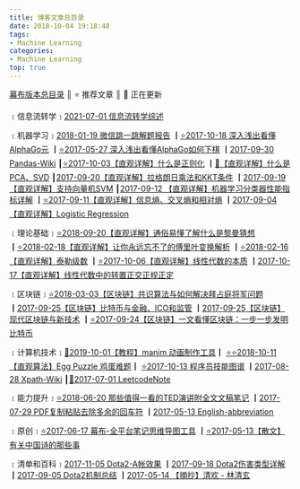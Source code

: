 ```yaml
---
title: 博客文章总目录
date: 2018-10-04 19:18:48
tags:
- Machine Learning
categories:
- Machine Learning
top: true
---
```


[幕布版本总目录](https://mubu.com/doc/3nIWmLzEPl)  ║  ⭐️ 推荐文章  ║  📝 正在更新

﹝信息流转学﹞[2021-07-01 信息流转学综述](https://gofurther.feishu.cn/docs/doccnbZAjYhNeH6q0MZVasdrXLb) 

﹝机器学习﹞[2018-01-19 微信跳一跳解题报告](<https://charlesliuyx.github.io/2018/01/19/%E5%BE%AE%E4%BF%A1%E8%B7%B3%E4%B8%80%E8%B7%B3%E8%A7%A3%E9%A2%98%E6%8A%A5%E5%91%8A/>) ┃[⭐️2017-10-18 深入浅出看懂AlphaGo元](<https://charlesliuyx.github.io/2017/10/18/%E6%B7%B1%E5%85%A5%E6%B5%85%E5%87%BA%E7%9C%8B%E6%87%82AlphaGo%E5%85%83/>) ┃[⭐️2017-05-27 深入浅出看懂AlphaGo如何下棋](<https://charlesliuyx.github.io/2017/05/27/AlphaGo%E8%BF%90%E8%A1%8C%E5%8E%9F%E7%90%86%E8%A7%A3%E6%9E%90/>) ┃[2017-09-30 Pandas-Wiki](<https://charlesliuyx.github.io/2017/09/30/Pandas-Wiki/>) ┃[⭐️2017-10-03【直观详解】什么是正则化](<https://charlesliuyx.github.io/2017/10/03/%E3%80%90%E7%9B%B4%E8%A7%82%E8%AF%A6%E8%A7%A3%E3%80%91%E4%BB%80%E4%B9%88%E6%98%AF%E6%AD%A3%E5%88%99%E5%8C%96/>) ┃[📝【直观详解】什么是PCA、SVD](<https://charlesliuyx.github.io/2017/10/05/%E3%80%90%E7%9B%B4%E8%A7%82%E8%AF%A6%E8%A7%A3%E3%80%91%E4%BB%80%E4%B9%88%E6%98%AFPCA%E3%80%81SVD/>) ┃[2017-09-20【直观详解】拉格朗日乘法和KKT条件](<https://charlesliuyx.github.io/2017/09/20/%E6%8B%89%E6%A0%BC%E6%9C%97%E6%97%A5%E4%B9%98%E6%B3%95%E5%92%8CKKT%E6%9D%A1%E4%BB%B6/>) ┃[2017-09-19【直观详解】支持向量机SVM](<https://charlesliuyx.github.io/2017/09/19/%E6%94%AF%E6%8C%81%E5%90%91%E9%87%8F%E6%9C%BASVM%E5%AD%A6%E4%B9%A0%E7%AC%94%E8%AE%B0/>) ┃[2017-09-12 【直观详解】机器学习分类器性能指标详解](<https://charlesliuyx.github.io/2017/09/12/%E6%9C%BA%E5%99%A8%E5%AD%A6%E4%B9%A0%E5%88%86%E7%B1%BB%E5%99%A8%E6%80%A7%E8%83%BD%E6%8C%87%E6%A0%87%E8%AF%A6%E8%A7%A3/>) ┃[⭐️2017-09-11【直观详解】信息熵、交叉熵和相对熵](<https://charlesliuyx.github.io/2017/09/11/%E4%BB%80%E4%B9%88%E6%98%AF%E4%BF%A1%E6%81%AF%E7%86%B5%E3%80%81%E4%BA%A4%E5%8F%89%E7%86%B5%E5%92%8C%E7%9B%B8%E5%AF%B9%E7%86%B5/>) ┃[2017-09-04【直观详解】Logistic Regression](<https://charlesliuyx.github.io/2017/09/04/LogisticRegression%E5%AD%A6%E4%B9%A0%E7%AC%94%E8%AE%B0/>)

﹝理论基础﹞[⭐️2018-09-20【直观详解】通俗易懂了解什么是黎曼猜想](<https://charlesliuyx.github.io/2018/09/20/%E3%80%90%E7%9B%B4%E8%A7%82%E8%AF%A6%E8%A7%A3%E3%80%91%E9%80%9A%E4%BF%97%E6%98%93%E6%87%82%E4%BA%86%E8%A7%A3%E4%BB%80%E4%B9%88%E6%98%AF%E9%BB%8E%E6%9B%BC%E7%8C%9C%E6%83%B3/>) ┃[⭐️2018-02-18【直观详解】让你永远忘不了的傅里叶变换解析](<https://charlesliuyx.github.io/2018/02/18/%E3%80%90%E7%9B%B4%E8%A7%82%E8%AF%A6%E8%A7%A3%E3%80%91%E8%AE%A9%E4%BD%A0%E6%B0%B8%E8%BF%9C%E5%BF%98%E4%B8%8D%E4%BA%86%E7%9A%84%E5%82%85%E9%87%8C%E5%8F%B6%E5%8F%98%E6%8D%A2%E8%A7%A3%E6%9E%90/>) ┃[⭐️2018-02-16【直观详解】泰勒级数](<https://charlesliuyx.github.io/2018/02/16/%E3%80%90%E7%9B%B4%E8%A7%82%E8%AF%A6%E8%A7%A3%E3%80%91%E6%B3%B0%E5%8B%92%E7%BA%A7%E6%95%B0/>) ┃[⭐️2017-10-06【直观详解】线性代数的本质](<https://charlesliuyx.github.io/2017/10/06/%E3%80%90%E7%9B%B4%E8%A7%82%E8%AF%A6%E8%A7%A3%E3%80%91%E7%BA%BF%E6%80%A7%E4%BB%A3%E6%95%B0%E7%9A%84%E6%9C%AC%E8%B4%A8/>) ┃[2017-10-17【直观详解】线性代数中的转置正交正规正定](<https://charlesliuyx.github.io/2017/10/17/%E3%80%90%E7%9B%B4%E8%A7%82%E8%AF%A6%E8%A7%A3%E3%80%91%E7%BA%BF%E6%80%A7%E4%BB%A3%E6%95%B0%E4%B8%AD%E7%9A%84%E6%AD%A3%E4%BA%A4%E6%AD%A3%E8%A7%84%E6%AD%A3%E5%AE%9A%E8%BD%AC%E7%BD%AE/>)  

﹝区块链﹞[⭐️2018-03-03【区块链】共识算法与如何解决拜占庭将军问题](<https://charlesliuyx.github.io/2018/03/03/%E3%80%90%E5%8C%BA%E5%9D%97%E9%93%BE%E3%80%91%E5%A6%82%E4%BD%95%E8%A7%A3%E5%86%B3%E6%8B%9C%E5%8D%A0%E5%BA%AD%E5%B0%86%E5%86%9B%E9%97%AE%E9%A2%98/>) ┃[2017-09-25【区块链】比特币与金融、ICO和监管](<https://charlesliuyx.github.io/2017/09/25/%E5%8C%BA%E5%9D%97%E9%93%BE%EF%BC%88%E6%AF%94%E7%89%B9%E5%B8%81%EF%BC%89%E4%B8%8E%E9%87%91%E8%9E%8D/>) ┃[2017-09-25【区块链】现代区块链与新技术](<https://charlesliuyx.github.io/2017/09/25/%E7%8E%B0%E4%BB%A3%E5%8C%BA%E5%9D%97%E9%93%BE%E4%B8%8E%E6%96%B0%E6%8A%80%E6%9C%AF/>) ┃[⭐️2017-09-24【区块链】一文看懂区块链：一步一步发明比特币](<https://charlesliuyx.github.io/2017/09/24/%E4%B8%80%E6%96%87%E5%BC%84%E6%87%82%E5%8C%BA%E5%9D%97%E9%93%BE-%E4%BB%A5%E6%AF%94%E7%89%B9%E5%B8%81%E4%B8%BA%E4%BE%8B/>)  

﹝计算机技术﹞[📝2019-10-01【教程】manim 动画制作工具](https://charlesliuyx.github.io/2019/04/21/%E3%80%90%E6%95%99%E7%A8%8B%E3%80%91manim%E5%8A%A8%E7%94%BB%E5%88%B6%E4%BD%9C%E5%B7%A5%E5%85%B7/)┃ [⭐️⭐️2018-10-11【直观算法】Egg Puzzle 鸡蛋难题](https://charlesliuyx.github.io/2018/10/11/%E3%80%90%E7%9B%B4%E8%A7%82%E7%AE%97%E6%B3%95%E3%80%91Egg%20Puzzle%20%E9%B8%A1%E8%9B%8B%E9%9A%BE%E9%A2%98/)┃ [⭐️2017-10-13 程序员技能图谱](<https://charlesliuyx.github.io/2017/10/13/%E7%A8%8B%E5%BA%8F%E5%91%98%E6%8A%80%E8%83%BD%E5%9B%BE%E8%B0%B1/>) ┃[2017-08-28 Xpath-Wiki](<https://charlesliuyx.github.io/2017/08/28/Xpath%E4%BD%BF%E7%94%A8%E6%8C%87%E5%8D%97/>) ┃[📝2017-07-01 LeetcodeNote](<https://charlesliuyx.github.io/2017/07/01/LeetcodeNote/>)

﹝能力提升﹞[⭐️2018-06-20 那些值得一看的TED演讲附全文文稿笔记](<https://charlesliuyx.github.io/2018/06/20/%E9%82%A3%E4%BA%9B%E5%80%BC%E5%BE%97%E4%B8%80%E7%9C%8B%E7%9A%84TED%E6%BC%94%E8%AE%B2%E9%99%84%E5%85%A8%E6%96%87%E6%96%87%E7%A8%BF%E7%AC%94%E8%AE%B0/>) ┃[2017-07-29 PDF复制粘贴去除多余的回车符](<https://charlesliuyx.github.io/2017/07/29/PDF%E5%A4%8D%E5%88%B6%E7%B2%98%E8%B4%B4%E5%8E%BB%E9%99%A4%E5%A4%9A%E4%BD%99%E7%9A%84%E5%9B%9E%E8%BD%A6%E7%AC%A6/>) ┃[2017-05-13 English-abbreviation](<https://charlesliuyx.github.io/2017/05/13/English-abbreviation/>)

﹝原创﹞[⭐️2017-06-17 幕布-全平台笔记思维导图工具](<https://charlesliuyx.github.io/2017/06/17/%E5%B9%95%E5%B8%83-%E5%85%A8%E5%B9%B3%E5%8F%B0%E7%AC%94%E8%AE%B0%E6%80%9D%E7%BB%B4%E5%AF%BC%E5%9B%BE%E5%B7%A5%E5%85%B7/>) ┃[⭐️2017-05-13【散文】有关中国诗的那些事](<https://charlesliuyx.github.io/2017/05/13/%E6%9C%89%E5%85%B3%E4%B8%AD%E5%9B%BD%E8%AF%97%E7%9A%84%E9%82%A3%E4%BA%9B%E4%BA%8B/>)  

<!-- more -->

﹝清单和百科﹞[2017-11-05 Dota2-A帐效果](<https://charlesliuyx.github.io/2017/11/05/Dota2-A%E5%B8%90%E6%95%88%E6%9E%9C/>) ┃[2017-09-18 Dota2伤害类型详解](<https://charlesliuyx.github.io/2017/09/18/Dota2%E4%BC%A4%E5%AE%B3%E7%B1%BB%E5%9E%8B%E8%AF%A6%E8%A7%A3/>) ┃[2017-09-05 Dota2机制总结](<https://charlesliuyx.github.io/2017/09/05/Dota2%E6%9C%BA%E5%88%B6%E6%80%BB%E7%BB%93/>) ┃[2017-05-14 【摘抄】清欢 - 林清玄](<https://charlesliuyx.github.io/2017/05/14/%E6%B8%85%E6%AC%A2/>)  

